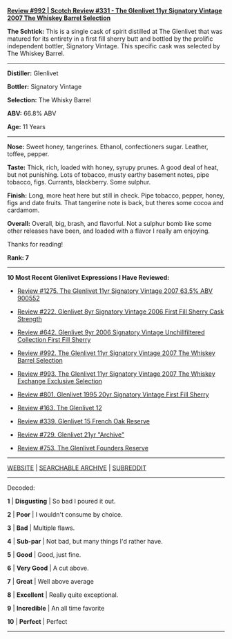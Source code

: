 
[**Review #992 | Scotch Review #331 - The Glenlivet 11yr Signatory Vintage 2007 The Whiskey Barrel Selection**]( https://t8ke.review/review-992-the-glenlivet-11yr-signatory-vintage-2007-the-whiskey-barrel-selection/)

**The Schtick:** This is a single cask of spirit distilled at The Glenlivet that was matured for its entirety in a first fill sherry butt and bottled by the prolific independent bottler, Signatory Vintage. This specific cask was selected by The Whiskey Barrel. 

-----

**Distiller:** Glenlivet

**Bottler:** Signatory Vintage

**Selection:** The Whisky Barrel

**ABV:** 66.8% ABV

**Age:** 11 Years 

-----

**Nose:**  Sweet honey, tangerines. Ethanol, confectioners sugar. Leather, toffee, pepper.  

**Taste:** Thick, rich, loaded with honey, syrupy prunes. A good deal of heat, but not punishing. Lots of tobacco, musty earthy basement notes, pipe tobacco, figs. Currants, blackberry. Some sulphur. 

**Finish:** Long, more heat here but still in check. Pipe tobacco, pepper, honey, figs and date fruits. That tangerine note is back, but theres some cocoa and cardamom. 

**Overall:** Overall, big, brash, and flavorful. Not a sulphur bomb like some other releases have been, and loaded with a flavor I really am enjoying. 

Thanks for reading!

**Rank: 7**

----- 

**10 Most Recent Glenlivet Expressions I Have Reviewed:** 

- [Review #1275. The Glenlivet 11yr Signatory Vintage 2007 63.5% ABV 900552]( https://t8ke.review/review-1275-the-glenlivet-11yr-signatory-vintage-2007-63-5-abv-900552) 

- [Review #222. Glenlivet 8yr Signatory Vintage 2006 First Fill Sherry Cask Strength]( https://t8ke.review/review-222-glenlivet-8yr-2006-signatory-vintage/) 

- [Review #642. Glenlivet 9yr 2006 Signatory Vintage Unchillfiltered Collection First Fill Sherry]( https://t8ke.review/review-642-glenlivet-9yr-2006-signatory-ucf-sherry/) 

- [Review #992. The Glenlivet 11yr Signatory Vintage 2007 The Whiskey Barrel Selection]( https://t8ke.review/review-992-the-glenlivet-11yr-signatory-vintage-2007-the-whiskey-barrel-selection/) 

- [Review #993. The Glenlivet 11yr Signatory Vintage 2007 The Whiskey Exchange Exclusive Selection]( https://t8ke.review/review-993-the-glenlivet-11yr-signatory-vintage-2007-the-whiskey-exchange/) 

- [Review #801. Glenlivet 1995 20yr Signatory Vintage First Fill Sherry]( https://t8ke.review/review-801-the-glenlivet-1995-20yr-signatory-vintage/) 

- [Review #163. The Glenlivet 12]( https://t8ke.review/review-163-the-glenlivet-12yr/) 

- [Review #339. Glenlivet 15 French Oak Reserve]( https://t8ke.review/review-339-glenlivet-french-oak-reserve/) 

- [Review #729. Glenlivet 21yr "Archive"]( https://t8ke.review/review-729-the-glenlivet-21yr-archive/) 

- [Review #753. The Glenlivet Founders Reserve]( https://t8ke.review/review-753-the-glenlivet-founders-reserve/) 

-----

[WEBSITE](https://t8ke.review) | [SEARCHABLE ARCHIVE](https://t8ke.review/review-archive/) | [SUBREDDIT](https://reddit.com/r/t8kereviews)

-----

Decoded:

**1** | **Disgusting** | So bad I poured it out.

**2** | **Poor** | I wouldn't consume by choice.

**3** | **Bad** | Multiple flaws.

**4** | **Sub-par** | Not bad, but many things I'd rather have.

**5** | **Good** | Good, just fine.

**6** | **Very Good** | A cut above.

**7** | **Great** | Well above average

**8** | **Excellent** | Really quite exceptional.

**9** | **Incredible** | An all time favorite

**10** | **Perfect** | Perfect

----

